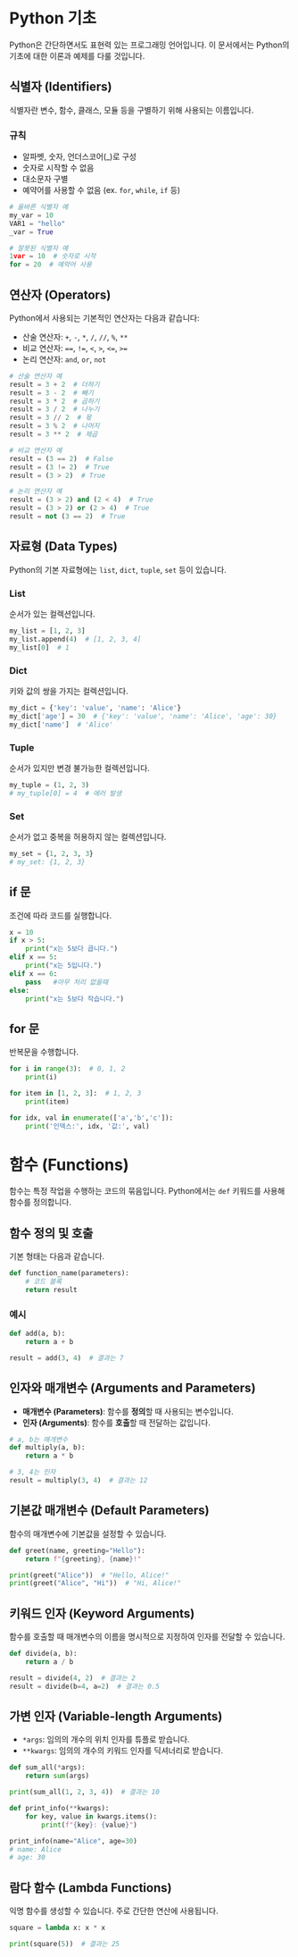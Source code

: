 # Python 기초

Python은 간단하면서도 표현력 있는 프로그래밍 언어입니다. 이 문서에서는 Python의 기초에 대한 이론과 예제를 다룰 것입니다.

## 식별자 (Identifiers)

식별자란 변수, 함수, 클래스, 모듈 등을 구별하기 위해 사용되는 이름입니다.

### 규칙
- 알파벳, 숫자, 언더스코어(_)로 구성
- 숫자로 시작할 수 없음
- 대소문자 구별
- 예약어를 사용할 수 없음 (ex. `for`, `while`, `if` 등)

```python
# 올바른 식별자 예
my_var = 10
VAR1 = "hello"
_var = True

# 잘못된 식별자 예
1var = 10  # 숫자로 시작
for = 20  # 예약어 사용
```

## 연산자 (Operators)

Python에서 사용되는 기본적인 연산자는 다음과 같습니다:

- 산술 연산자: `+`, `-`, `*`, `/`, `//`, `%`, `**`
- 비교 연산자: `==`, `!=`, `<`, `>`, `<=`, `>=`
- 논리 연산자: `and`, `or`, `not`

```python
# 산술 연산자 예
result = 3 + 2  # 더하기
result = 3 - 2  # 빼기
result = 3 * 2  # 곱하기
result = 3 / 2  # 나누기
result = 3 // 2  # 몫
result = 3 % 2  # 나머지
result = 3 ** 2  # 제곱

# 비교 연산자 예
result = (3 == 2)  # False
result = (3 != 2)  # True
result = (3 > 2)  # True

# 논리 연산자 예
result = (3 > 2) and (2 < 4)  # True
result = (3 > 2) or (2 > 4)  # True
result = not (3 == 2)  # True
```

## 자료형 (Data Types)

Python의 기본 자료형에는 `list`, `dict`, `tuple`, `set` 등이 있습니다.

### List

순서가 있는 컬렉션입니다.

```python
my_list = [1, 2, 3]
my_list.append(4)  # [1, 2, 3, 4]
my_list[0]  # 1
```

### Dict

키와 값의 쌍을 가지는 컬렉션입니다.

```python
my_dict = {'key': 'value', 'name': 'Alice'}
my_dict['age'] = 30  # {'key': 'value', 'name': 'Alice', 'age': 30}
my_dict['name']  # 'Alice'
```

### Tuple

순서가 있지만 변경 불가능한 컬렉션입니다.

```python
my_tuple = (1, 2, 3)
# my_tuple[0] = 4  # 에러 발생
```

### Set

순서가 없고 중복을 허용하지 않는 컬렉션입니다.

```python
my_set = {1, 2, 3, 3}
# my_set: {1, 2, 3}
```

## if 문

조건에 따라 코드를 실행합니다.

```python
x = 10
if x > 5:
    print("x는 5보다 큽니다.")
elif x == 5:
    print("x는 5입니다.")
elif x == 6:
    pass   #아무 처리 없을때 
else:
    print("x는 5보다 작습니다.")
```

## for 문

반복문을 수행합니다.

```python
for i in range(3):  # 0, 1, 2
    print(i)

for item in [1, 2, 3]:  # 1, 2, 3
    print(item)

for idx, val in enumerate(['a','b','c']):
    print('인덱스:', idx, '값:', val)

```

# 함수 (Functions)

함수는 특정 작업을 수행하는 코드의 묶음입니다. Python에서는 `def` 키워드를 사용해 함수를 정의합니다.

## 함수 정의 및 호출

기본 형태는 다음과 같습니다.

```python
def function_name(parameters):
    # 코드 블록
    return result
```

### 예시

```python
def add(a, b):
    return a + b

result = add(3, 4)  # 결과는 7
```

## 인자와 매개변수 (Arguments and Parameters)

- **매개변수 (Parameters)**: 함수를 **정의**할 때 사용되는 변수입니다.
- **인자 (Arguments)**: 함수를 **호출**할 때 전달하는 값입니다.

```python
# a, b는 매개변수
def multiply(a, b):
    return a * b

# 3, 4는 인자
result = multiply(3, 4)  # 결과는 12
```

## 기본값 매개변수 (Default Parameters)

함수의 매개변수에 기본값을 설정할 수 있습니다.

```python
def greet(name, greeting="Hello"):
    return f"{greeting}, {name}!"

print(greet("Alice"))  # "Hello, Alice!"
print(greet("Alice", "Hi"))  # "Hi, Alice!"
```

## 키워드 인자 (Keyword Arguments)

함수를 호출할 때 매개변수의 이름을 명시적으로 지정하여 인자를 전달할 수 있습니다.

```python
def divide(a, b):
    return a / b

result = divide(4, 2)  # 결과는 2
result = divide(b=4, a=2)  # 결과는 0.5
```

## 가변 인자 (Variable-length Arguments)

- `*args`: 임의의 개수의 위치 인자를 튜플로 받습니다.
- `**kwargs`: 임의의 개수의 키워드 인자를 딕셔너리로 받습니다.

```python
def sum_all(*args):
    return sum(args)

print(sum_all(1, 2, 3, 4))  # 결과는 10

def print_info(**kwargs):
    for key, value in kwargs.items():
        print(f"{key}: {value}")

print_info(name="Alice", age=30)  
# name: Alice
# age: 30
```

## 람다 함수 (Lambda Functions)

익명 함수를 생성할 수 있습니다. 주로 간단한 연산에 사용됩니다.

```python
square = lambda x: x * x

print(square(5))  # 결과는 25
```


